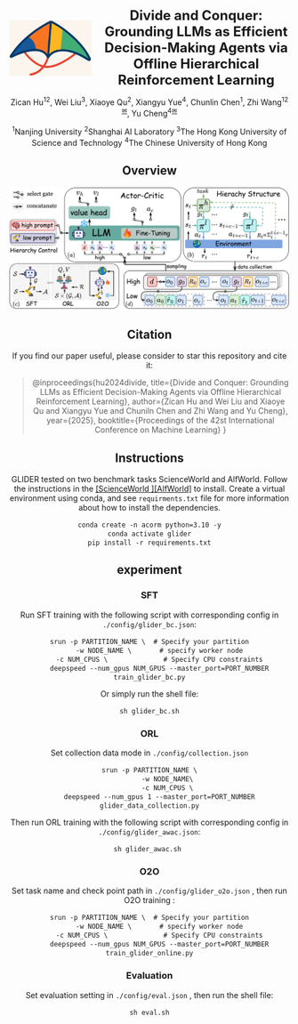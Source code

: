 <div align="center">


<div style="display: flex; align-items: center; gap: 20px;">
  <img src="fig/logo.png" alt="GLIDER Icon" style="width: 150px; height: 100px;">
  <h1 style="margin: 0; font-size: 24px;">Divide and Conquer: Grounding LLMs as Efficient Decision-Making Agents via Offline Hierarchical Reinforcement Learning</h1>
</div>


Zican Hu<sup>12</sup>, Wei Liu<sup>3</sup>, Xiaoye Qu<sup>2</sup>, Xiangyu Yue<sup>4</sup>, Chunlin Chen<sup>1</sup>, Zhi Wang<sup>12</sup><sup>[✉](zhiwang@nju.edu.cn)</sup>, Yu Cheng<sup>4</sup><sup>[✉](chengyu@cse.cuhk.edu.hk)</sup>

<sup>1</sup>Nanjing University  <sup>2</sup>Shanghai AI Laboratory  <sup>3</sup>The Hong Kong University of Science and Technology  <sup>4</sup>The Chinese University of Hong Kong


## **Overview**

![GLIDER](./fig/method.png)

## **Citation**

If you find our paper useful, please consider to star this repository and cite it:

> @inproceedings{hu2024divide,
>       title={Divide and Conquer: Grounding LLMs as Efficient Decision-Making Agents via Offline Hierarchical Reinforcement Learning}, 
>       author={Zican Hu and Wei Liu and  Xiaoye Qu and Xiangyu Yue and  Chuniln Chen and Zhi Wang and Yu Cheng},
>       year={2025},
>       booktitle={Proceedings of the 42st International Conference on Machine Learning}
> }

## **Instructions**

GLIDER tested on two benchmark tasks ScienceWorld and AlfWorld. Follow the instructions in the [[ScienceWorld ]](https://github.com/allenai/ScienceWorld)[[AlfWorld]](https://github.com/alfworld) to install.
Create a virtual environment using conda, and see `requirments.txt` file for more information about how to install the dependencies.

```shell
conda create -n acorm python=3.10 -y
conda activate glider
pip install -r requirements.txt
```

## **experiment**

### SFT

Run SFT training with the following script with corresponding config in ```./config/glider_bc.json```:

```shell
srun -p PARTITION_NAME \  # Specify your partition
     -w NODE_NAME \       # specify worker node
     -c NUM_CPUS \				# Specify CPU constraints
     deepspeed --num_gpus NUM_GPUS --master_port=PORT_NUMBER train_glider_bc.py
```

Or simply run the shell file:

```shell
sh glider_bc.sh
```

### ORL

Set collection data mode in ```./config/collection.json``` 

```shell
srun -p PARTITION_NAME \
 		 -w NODE_NAME\
 		 -c NUM_CPUS \
     deepspeed --num_gpus 1 --master_port=PORT_NUMBER glider_data_collection.py
```

 Then run ORL training with the following script with corresponding config in ```./config/glider_awac.json```:

```shell
sh glider_awac.sh 
```

### O2O

Set task name and check point path in ```./config/glider_o2o.json``` , then run O2O training :

```shell
srun -p PARTITION_NAME \  # Specify your partition
     -w NODE_NAME \       # specify worker node
     -c NUM_CPUS \				# Specify CPU constraints
     deepspeed --num_gpus NUM_GPUS --master_port=PORT_NUMBER train_glider_online.py
```

### Evaluation

Set evaluation setting in ```./config/eval.json``` , then run the shell file:

```shell
sh eval.sh
```

